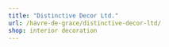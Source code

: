 ```yaml
---
title: "Distinctive Decor Ltd."
url: /havre-de-grace/distinctive-decor-ltd/
shop: interior decoration
---
```

